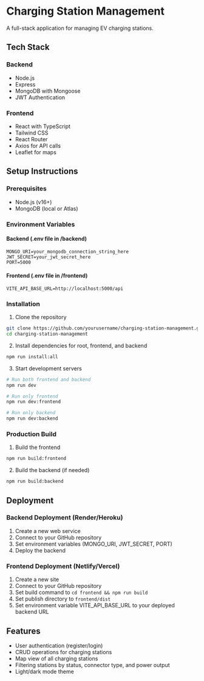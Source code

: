 # Charging Station Management

A full-stack application for managing EV charging stations.

## Tech Stack

### Backend
- Node.js
- Express
- MongoDB with Mongoose
- JWT Authentication

### Frontend
- React with TypeScript
- Tailwind CSS
- React Router
- Axios for API calls
- Leaflet for maps

## Setup Instructions

### Prerequisites
- Node.js (v16+)
- MongoDB (local or Atlas)

### Environment Variables

#### Backend (.env file in /backend)
```
MONGO_URI=your_mongodb_connection_string_here
JWT_SECRET=your_jwt_secret_here
PORT=5000
```

#### Frontend (.env file in /frontend)
```
VITE_API_BASE_URL=http://localhost:5000/api
```

### Installation

1. Clone the repository
```bash
git clone https://github.com/yourusername/charging-station-management.git
cd charging-station-management
```

2. Install dependencies for root, frontend, and backend
```bash
npm run install:all
```

3. Start development servers
```bash
# Run both frontend and backend
npm run dev

# Run only frontend
npm run dev:frontend

# Run only backend
npm run dev:backend
```

### Production Build

1. Build the frontend
```bash
npm run build:frontend
```

2. Build the backend (if needed)
```bash
npm run build:backend
```

## Deployment

### Backend Deployment (Render/Heroku)
1. Create a new web service
2. Connect to your GitHub repository
3. Set environment variables (MONGO_URI, JWT_SECRET, PORT)
4. Deploy the backend

### Frontend Deployment (Netlify/Vercel)
1. Create a new site
2. Connect to your GitHub repository
3. Set build command to `cd frontend && npm run build`
4. Set publish directory to `frontend/dist`
5. Set environment variable VITE_API_BASE_URL to your deployed backend URL

## Features
- User authentication (register/login)
- CRUD operations for charging stations
- Map view of all charging stations
- Filtering stations by status, connector type, and power output
- Light/dark mode theme